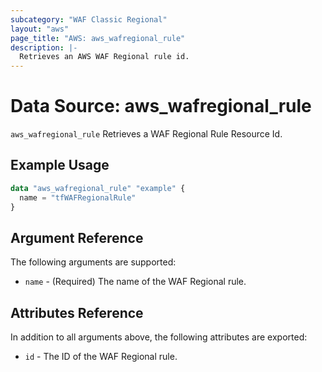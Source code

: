 ```yaml
---
subcategory: "WAF Classic Regional"
layout: "aws"
page_title: "AWS: aws_wafregional_rule"
description: |-
  Retrieves an AWS WAF Regional rule id.
---
```


# Data Source: aws_wafregional_rule

`aws_wafregional_rule` Retrieves a WAF Regional Rule Resource Id.

## Example Usage

```terraform
data "aws_wafregional_rule" "example" {
  name = "tfWAFRegionalRule"
}
```

## Argument Reference

The following arguments are supported:

* `name` - (Required) The name of the WAF Regional rule.

## Attributes Reference
In addition to all arguments above, the following attributes are exported:

* `id` - The ID of the WAF Regional rule.
